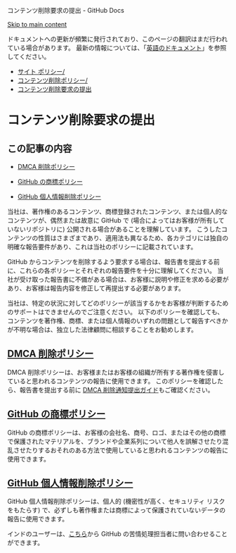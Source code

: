 コンテンツ削除要求の提出 - GitHub Docs

[Skip to main content](#main-content)

ドキュメントへの更新が頻繁に発行されており、このページの翻訳はまだ行われている場合があります。 最新の情報については、「[英語のドキュメント](/en)」を参照してください。

* [サイト ポリシー/](/ja/site-policy)
* [コンテンツ削除ポリシー/](/ja/site-policy/content-removal-policies)
* [コンテンツ削除要求の提出](/ja/site-policy/content-removal-policies/submitting-content-removal-requests)

コンテンツ削除要求の提出
==========

この記事の内容
----------

* [DMCA 削除ポリシー](#dmca-削除ポリシー)

* [GitHub の商標ポリシー](#github-の商標ポリシー)

* [GitHub 個人情報削除ポリシー](#github-個人情報削除ポリシー)

当社は、著作権のあるコンテンツ、商標登録されたコンテンツ、または個人的なコンテンツが、偶然または故意に GitHub で (場合によってはお客様が所有していないリポジトリに) 公開される場合があることを理解しています。 こうしたコンテンツの性質はさまざまであり、適用法も異なるため、各カテゴリには独自の明確な報告要件があり、これは当社のポリシーに記載されています。

GitHub からコンテンツを削除するよう要求する場合は、報告書を提出する前に、これらの各ポリシーとそれぞれの報告要件を十分に理解してください。 当社が受け取った報告書に不備がある場合は、お客様に説明や修正を求める必要があり、お客様は報告内容を修正して再提出する必要があります。

当社は、特定の状況に対してどのポリシーが該当するかをお客様が判断するためのサポートはできませんのでご注意ください。 以下のポリシーを確認しても、コンテンツを著作権、商標、または個人情報のいずれの問題として報告すべきかが不明な場合は、独立した法律顧問に相談することをお勧めします。

[](#dmca-削除ポリシー)[]()[DMCA 削除ポリシー](/ja/articles/dmca-takedown-policy)
----------

DMCA 削除ポリシーは、お客様またはお客様の組織が所有する著作権を侵害していると思われるコンテンツの報告に使用できます。 このポリシーを確認したら、報告書を提出する前に [DMCA 削除通知提出ガイド](/ja/articles/guide-to-submitting-a-dmca-takedown-notice)もご確認ください。

[](#github-の商標ポリシー)[]()[GitHub の商標ポリシー](/ja/articles/github-trademark-policy)
----------

GitHub の商標ポリシーは、お客様の会社名、商号、ロゴ、またはその他の商標で保護されたマテリアルを、ブランドや企業系列について他人を誤解させたり混乱させたりするおそれのある方法で使用していると思われるコンテンツの報告に使用できます。

[](#github-個人情報削除ポリシー)[]()[GitHub 個人情報削除ポリシー](/ja/github/site-policy/github-private-information-removal-policy)
----------

GitHub 個人情報削除ポリシーは、個人的 (機密性が高く、セキュリティ リスクをもたらす) で、必ずしも著作権または商標によって保護されていないデータの報告に使用できます。

インドのユーザーは、[こちら](https://support.github.com/contact/india-grievance-officer)から GitHub の苦情処理担当者に問い合わせることができます。
